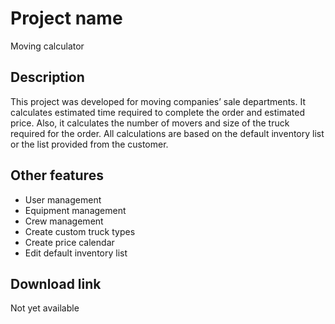 # Project name
Moving calculator

## Description
This project was developed for moving companies’ sale departments. It calculates estimated time required to complete the order and estimated price. Also, it calculates the number of movers and size of the truck required for the order. All calculations are based on the default inventory list or the list provided from the customer.



## Other features
- User management 
- Equipment management
- Crew management
- Create custom truck types
- Create price calendar
- Edit default inventory list

## Download link
Not yet available